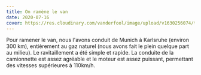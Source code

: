 ```yaml
---
title: On ramène le van
date: 2020-07-16
cover: https://res.cloudinary.com/vanderfool/image/upload/v1630256074/tank/tank_lmrcck.jpg
---
```

Pour ramener le van, nous l'avons conduit de Munich à Karlsruhe (environ 300 km), entièrement au gaz naturel (nous avons fait le plein quelque part au milieu). Le ravitaillement a été simple et rapide. La conduite de la camionnette est assez agréable et le moteur est assez puissant, permettant des vitesses supérieures à 110km/h.
